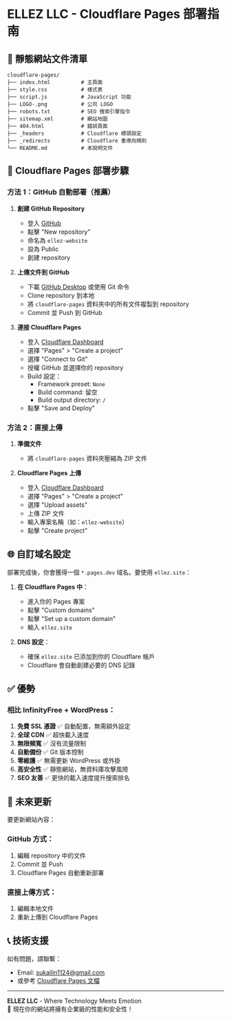 # ELLEZ LLC - Cloudflare Pages 部署指南

## 📁 靜態網站文件清單

```
cloudflare-pages/
├── index.html          # 主頁面
├── style.css           # 樣式表
├── script.js           # JavaScript 功能
├── LOGO-.png           # 公司 LOGO
├── robots.txt          # SEO 搜索引擎指令
├── sitemap.xml         # 網站地圖
├── 404.html            # 錯誤頁面
├── _headers            # Cloudflare 標頭設定
├── _redirects          # Cloudflare 重導向規則
└── README.md           # 本說明文件
```

## 🚀 Cloudflare Pages 部署步驟

### 方法 1：GitHub 自動部署（推薦）

1. **創建 GitHub Repository**
   - 登入 [GitHub](https://github.com)
   - 點擊 "New repository"
   - 命名為 `ellez-website`
   - 設為 Public
   - 創建 repository

2. **上傳文件到 GitHub**
   - 下載 [GitHub Desktop](https://desktop.github.com/) 或使用 Git 命令
   - Clone repository 到本地
   - 將 `cloudflare-pages` 資料夾中的所有文件複製到 repository
   - Commit 並 Push 到 GitHub

3. **連接 Cloudflare Pages**
   - 登入 [Cloudflare Dashboard](https://dash.cloudflare.com)
   - 選擇 "Pages" > "Create a project"
   - 選擇 "Connect to Git"
   - 授權 GitHub 並選擇你的 repository
   - Build 設定：
     - Framework preset: `None`
     - Build command: 留空
     - Build output directory: `/`
   - 點擊 "Save and Deploy"

### 方法 2：直接上傳

1. **準備文件**
   - 將 `cloudflare-pages` 資料夾壓縮為 ZIP 文件

2. **Cloudflare Pages 上傳**
   - 登入 [Cloudflare Dashboard](https://dash.cloudflare.com)
   - 選擇 "Pages" > "Create a project"
   - 選擇 "Upload assets"
   - 上傳 ZIP 文件
   - 輸入專案名稱（如：`ellez-website`）
   - 點擊 "Create project"

## 🌐 自訂域名設定

部署完成後，你會獲得一個 `*.pages.dev` 域名。要使用 `ellez.site`：

1. **在 Cloudflare Pages 中**：
   - 進入你的 Pages 專案
   - 點擊 "Custom domains"
   - 點擊 "Set up a custom domain"
   - 輸入 `ellez.site`

2. **DNS 設定**：
   - 確保 `ellez.site` 已添加到你的 Cloudflare 帳戶
   - Cloudflare 會自動創建必要的 DNS 記錄

## ✅ 優勢

### 相比 InfinityFree + WordPress：

1. **免費 SSL 憑證** ✅ 自動配置，無需額外設定
2. **全球 CDN** ✅ 超快載入速度
3. **無限頻寬** ✅ 沒有流量限制
4. **自動備份** ✅ Git 版本控制
5. **零維護** ✅ 無需更新 WordPress 或外掛
6. **高安全性** ✅ 靜態網站，無資料庫攻擊風險
7. **SEO 友善** ✅ 更快的載入速度提升搜索排名

## 🔧 未來更新

要更新網站內容：

### GitHub 方式：
1. 編輯 repository 中的文件
2. Commit 並 Push
3. Cloudflare Pages 自動重新部署

### 直接上傳方式：
1. 編輯本地文件
2. 重新上傳到 Cloudflare Pages

## 📞 技術支援

如有問題，請聯繫：
- Email: sukailin1124@gmail.com
- 或參考 [Cloudflare Pages 文檔](https://developers.cloudflare.com/pages/)

---

**ELLEZ LLC** - Where Technology Meets Emotion  
🚀 現在你的網站將擁有企業級的性能和安全性！
